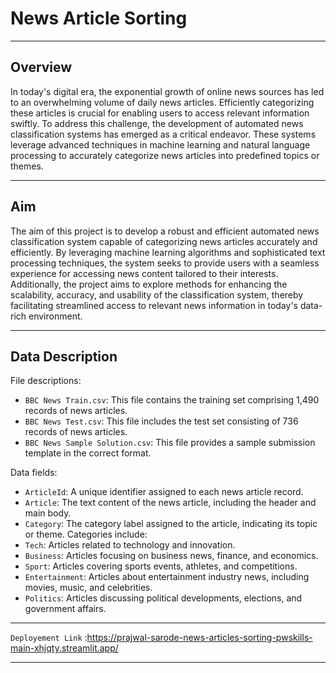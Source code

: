 # News Article Sorting
---
## Overview
In today's digital era, the exponential growth of online news sources has led to an overwhelming volume of daily news articles. Efficiently categorizing these articles is crucial for enabling users to access relevant information swiftly. To address this challenge, the development of automated news classification systems has emerged as a critical endeavor. These systems leverage advanced techniques in machine learning and natural language processing to accurately categorize news articles into predefined topics or themes.

---
## Aim
The aim of this project is to develop a robust and efficient automated news classification system capable of categorizing news articles accurately and efficiently. By leveraging machine learning algorithms and sophisticated text processing techniques, the system seeks to provide users with a seamless experience for accessing news content tailored to their interests. Additionally, the project aims to explore methods for enhancing the scalability, accuracy, and usability of the classification system, thereby facilitating streamlined access to relevant news information in today's data-rich environment.

---


## Data Description

File descriptions:

- `BBC News Train.csv`: This file contains the training set comprising 1,490 records of news articles.
- `BBC News Test.csv`: This file includes the test set consisting of 736 records of news articles.
- `BBC News Sample Solution.csv`: This file provides a sample submission template in the correct format.

Data fields:

- `ArticleId`: A unique identifier assigned to each news article record.
- `Article`: The text content of the news article, including the header and main body.
- `Category`: The category label assigned to the article, indicating its topic or theme. Categories include:
- `Tech`: Articles related to technology and innovation.
- `Business`: Articles focusing on business news, finance, and economics.
- `Sport`: Articles covering sports events, athletes, and competitions.
- `Entertainment`: Articles about entertainment industry news, including movies, music, and celebrities.
- `Politics`: Articles discussing political developments, elections, and government affairs.

---

`Deployement Link`   :https://prajwal-sarode-news-articles-sorting-pwskills-main-xhjqty.streamlit.app/


---
